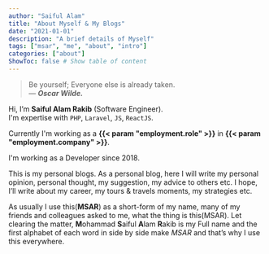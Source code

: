 ```yaml
---
author: "Saiful Alam"
title: "About Myself & My Blogs"
date: "2021-01-01"
description: "A brief details of Myself"
tags: ["msar", "me", "about", "intro"]
categories: ["about"]
ShowToc: false # Show table of content
---
```


> Be yourself; Everyone else is already taken.  
> — __*Oscar Wilde.*__

Hi, I’m **Saiful Alam Rakib** (Software Engineer).  
I'm expertise with `PHP`, `Laravel`, `JS`, `ReactJS`.

Currently I'm working as a **{{< param "employment.role" >}}** in **{{< param "employment.company" >}}**.

I'm working as a Developer since 2018.

This is my personal blogs.
As a personal blog, here I will write my personal opinion, personal thought, my suggestion, my advice to others etc.
I hope, I’ll write about my career, my tours & travels moments, my strategies etc.

As usually I use this(**MSAR**) as a short-form of my name, many of my friends and colleagues asked to me, what the thing is this(MSAR).
Let clearing the matter, **M**ohammad **S**aiful **A**lam **R**akib is my Full name and the first alphabet of each word in side by side make *MSAR* and that’s why I use this everywhere.

